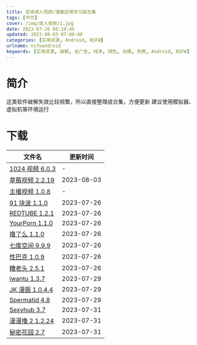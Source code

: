 ```yaml
---
title: 安卓成人视频/漫画应用学习版合集
tags: [中文]
cover: /img/成人视频/1.jpg
date: 2023-07-26 05:19:45
updated: 2023-08-03 07:00:00
categories: [实用资源, Android, NSFW]
urlname: nsfwandroid
keywords: [实用资源, 破解, 去广告, 纯净, 绿色, 白嫖, 免费, Android, NSFW]
---
```


# 简介

这类软件破解失效比较频繁，所以直接整理成合集，方便更新
建议使用模拟器、虚拟机等环境运行

# 下载

| 文件名                                                         | 更新时间   |
| -------------------------------------------------------------- | ---------- |
| [1024 视频 6.0.3](/download/index.html?f=1024视频-6.0.3.apk)   | -          |
| [草莓视频 2.2.19](/download/index.html?f=草莓视频-v2.2.19.apk) | 2023-08-03 |
| [主播视频 1.0.8](/download/index.html?f=主播视频-1.0.8.apk)    | -          |
| [91 块波 1.1.0](/download/index.html?f=91块波-v.1.1.0.apk)     | 2023-07-26 |
| [REDTUBE 1.2.1](/download/index.html?f=REDTUBE-v1.2.1.apk)     | 2023-07-26 |
| [YourPorn 1.1.0](/download/index.html?f=YourPorn-1.1.0.apk)    | 2023-07-26 |
| [撸了么 1.1.0](/download/index.html?f=撸了么-1.1.0.apk)        | 2023-07-26 |
| [七度空间 9.9.9](/download/index.html?f=七度空间-v9.9.9.apk)   | 2023-07-26 |
| [性巴克 1.0.9](/download/index.html?f=性巴克-1.0.9.apk)        | 2023-07-26 |
| [糟老头 2.5.1](/download/index.html?f=糟老头-v2.5.1.apk)       | 2023-07-26 |
| [iwantu 1.3.7](/download/index.html?f=iwantu-v1.3.7.apk)       | 2023-07-29 |
| [JK 漫画 1.0.4.4](/download/index.html?f=JK漫画-v1.0.4.4.apk)  | 2023-07-29 |
| [Spermatid 4.8](/download/index.html?f=Spermatid-v4.8.apk)     | 2023-07-29 |
| [Sexyhub 3.7](/download/index.html?f=Sexyhub-v3.7.apk)         | 2023-07-31 |
| [漫漫擼 2 1.2.24](/download/index.html?f=漫漫擼2-v1.2.24.apk)  | 2023-07-31 |
| [秘密花园 2.7](/download/index.html?f=秘密花园-v2.7.apk)       | 2023-07-31 |
